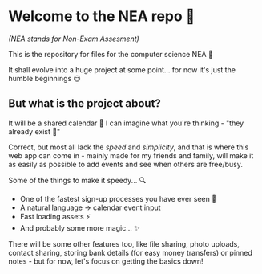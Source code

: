 # Welcome to the NEA repo 👋

_(NEA stands for Non-Exam Assesment)_

This is the repository for files for the computer science NEA 🌵

It shall evolve into a huge project at some point...
for now it's just the humble beginnings 😌

## But what is the project about?

It will be a shared calendar 🎉
I can imagine what you're thinking - "they already exist 🥱"

Correct, but most all lack the _speed_ and _simplicity_, and that is where this web app can come in - mainly made for my friends and family, will make it as easily as possible to add events and see when others are free/busy.

Some of the things to make it speedy... 🔍

- One of the fastest sign-up processes you have ever seen 🚀
- A natural language → calendar event input
- Fast loading assets ⚡️
- And probably some more magic... ✨

There will be some other features too, like file sharing, photo uploads, contact sharing, storing bank details (for easy money transfers) or pinned notes - but for now, let's focus on getting the basics down!

